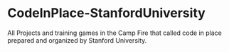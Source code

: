 # CodeInPlace-StanfordUniversity
All Projects and training games in the Camp Fire that called code in place prepared and organized by Stanford University.
